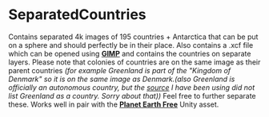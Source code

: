 # SeparatedCountries
Contains separated 4k images of 195 countries + Antarctica that can be put on a sphere and should perfectly be in their place. Also contains a .xcf file which can be opened using [**GIMP**](https://www.gimp.org) and contains the countries on separate layers.  Please note that colonies of countries are on the same image as their parent countries *(for example Greenland is part of the "Kingdom of Denmark" so it is on the same image as Denmark.(also Greenland is officially an autonomous country, but the [source](https://www.worldometers.info/geography/alphabetical-list-of-countries/) I have been using did not list Greenland as a country. Sorry about that))* Feel free to further separate these.  Works well in pair with the [**Planet Earth Free**](https://assetstore.unity.com/packages/3d/environments/sci-fi/planet-earth-free-23399) Unity asset.
